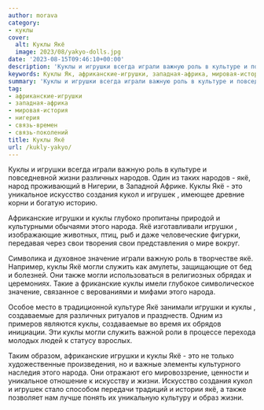 ```yaml
---
author: morava
category:
- куклы
cover:
  alt: Куклы Якё
  image: 2023/08/yakyo-dolls.jpg
date: '2023-08-15T09:46:10+00:00'
description: 'Куклы и игрушки всегда играли важную роль в культуре и повседневной жизни различных народов. Один из таких народов - якё, народ проживающий в Нигерии, в...'
keywords: Куклы Як, африканские-игрушки, западная-африка, мировая-история, нигерия, связь-времен, связь-поколений, куклы, як, игрушки, жизни, народа, могли, играли, важную, роль, культуре, различных, народов, это, уникальное, искусство
summary: 'Куклы и игрушки всегда играли важную роль в культуре и повседневной жизни различных народов. Один из таких народов - якё, народ проживающий в Нигерии, в...'
tag:
- африканские-игрушки
- западная-африка
- мировая-история
- нигерия
- связь-времен
- связь-поколений
title: Куклы Якё
url: /kukly-yakyo/
---
```


Куклы и игрушки всегда играли важную роль в культуре и повседневной жизни различных народов. Один из таких народов \- якё, народ проживающий в Нигерии, в Западной Африке. Куклы Якё \- это уникальное искусство создания кукол и игрушек , имеющее древние корни и богатую историю.

Африканские игрушки и куклы глубоко пропитаны природой и культурными обычаями этого народа. Якё изготавливали игрушки , изображающие животных, птиц, рыб и даже человеческие фигурки, передавая через свои творения свои представления о мире вокруг.

Символика и духовное значение играли важную роль в творчестве якё. Например, куклы Якё могли служить как амулеты, защищающие от бед и болезней. Они также могли использоваться в религиозных обрядах и церемониях. Такие а фриканские куклы имели глубокое символическое значение, связанное с верованиями и мифами этого народа.

Особое место в традиционной культуре Якё занимали игрушки и куклы , создаваемые для различных ритуалов и празднеств. Одним из примеров являются куклы, создаваемые во время их обрядов инициации. Эти куклы могли служить важной роли в процессе перехода молодых людей к статусу взрослых.

Таким образом, африканские игрушки и куклы Якё \- это не только художественные произведения, но и важные элементы культурного наследия этого народа. Они отражают его мировоззрение, ценности и уникальное отношение к искусству и жизни. Искусство создания кукол и игрушек стало способом передачи традиций и истории якё, а также позволяет нам лучше понять их уникальную культуру и образ жизни.